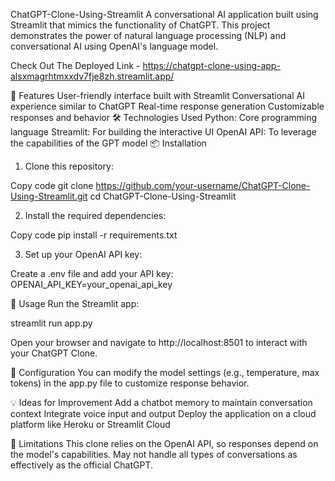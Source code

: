 ChatGPT-Clone-Using-Streamlit
A conversational AI application built using Streamlit that mimics the functionality of ChatGPT. This project demonstrates the power of natural language processing (NLP) and conversational AI using OpenAI's language model.

Check Out The Deployed Link - https://chatgpt-clone-using-app-alsxmagrhtmxxdv7fje8zh.streamlit.app/

🚀 Features
User-friendly interface built with Streamlit
Conversational AI experience similar to ChatGPT
Real-time response generation
Customizable responses and behavior
🛠️ Technologies Used
Python: Core programming language
Streamlit: For building the interactive UI
OpenAI API: To leverage the capabilities of the GPT model
📦 Installation
1. Clone this repository:

Copy code
  git clone https://github.com/your-username/ChatGPT-Clone-Using-Streamlit.git
  cd ChatGPT-Clone-Using-Streamlit

2. Install the required dependencies:

Copy code
pip install -r requirements.txt

3. Set up your OpenAI API key:

  Create a .env file and add your API key:
  OPENAI_API_KEY=your_openai_api_key

🚀 Usage
Run the Streamlit app:

  streamlit run app.py

Open your browser and navigate to http://localhost:8501 to interact with your ChatGPT Clone.

📝 Configuration
You can modify the model settings (e.g., temperature, max tokens) in the app.py file to customize response behavior.

💡 Ideas for Improvement
Add a chatbot memory to maintain conversation context
Integrate voice input and output
Deploy the application on a cloud platform like Heroku or Streamlit Cloud

🛑 Limitations
This clone relies on the OpenAI API, so responses depend on the model's capabilities.
May not handle all types of conversations as effectively as the official ChatGPT.
